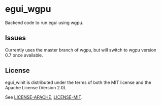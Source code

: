 # egui_wgpu
Backend code to run egui using wgpu.

## Issues
Currently uses the master branch of wgpu, but will switch to wgpu version 0.7 once available.

## License

egui_winit is distributed under the terms of both the MIT license and the Apache License (Version 2.0).

See [LICENSE-APACHE](LICENSE-APACHE), [LICENSE-MIT](LICENSE-MIT).
